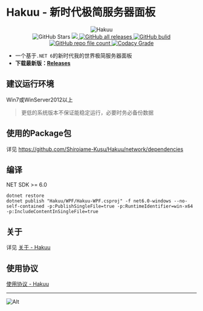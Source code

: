 # Hakuu - 新时代极简服务器面板

<p align="center">
    <img alt="Hakuu" src="https://socialify.git.ci/Shiroiame-Kusu/Hakuu/image?description=1&descriptionEditable=%E6%9E%81%E7%AE%80%E4%BD%86%E5%A4%9A%E5%8A%9F%E8%83%BD%E7%9A%84%E6%9C%8D%E5%8A%A1%E5%99%A8%E9%9D%A2%E6%9D%BF%E8%BD%AF%E4%BB%B6&font=KoHo&logo=https%3A%2F%2Fserein.cc%2Fimg%2Fserein.png&name=1&owner=1&pattern=Circuit%20Board#light">
    <br>
    <img alt="GitHub Stars" src="https://img.shields.io/github/stars/Shiroiame-Kusu/Hakuu?color=blue">
    <a href="https://github.com/Shiroiame-Kusu/Hakuu/releases/latest">
        <img src="https://img.shields.io/github/v/release/Shiroiame-Kusu/Hakuu?color=blue">
    </a>
    <a href="https://github.com/Shiroiame-Kusu/Hakuu/releases/latest">
        <img alt="GitHub all releases" src="https://img.shields.io/github/downloads/Shiroiame-Kusu/Hakuu/total?color=blue">
    </a>
    <a href="https://github.com/Shiroiame-Kusu/Hakuu/actions/workflows/Build.yml">
    <img alt="GitHub bulid" src="https://img.shields.io/github/actions/workflow/status/Shiroiame-Kusu/Hakuu/Build.yml?branch=main&color=blue">
    </a>
    <a href="https://github.com/Shiroiame-Kusu/Hakuu">
        <img alt="GitHub repo file count" src="https://img.shields.io/github/languages/code-size/Shiroiame-Kusu/Hakuu">
    </a>
    <a href="https://app.codacy.com/gh/Shiroiame-Kusu/Hakuu/">
        <img alt="Codacy Grade" src="https://img.shields.io/codacy/grade/982069cd172d4ef4a40aa4bce4977542?color=blue&logo=Codacy">
    </a>
</p>

- 一个基于`.NET 6`的新时代我的世界极简服务器面板
- **下载最新版：[Releases](https://github.com/Shiroiame-Kusu/Hakuu/releases/latest)**

## 建议运行环境

Win7或WinServer2012以上

> 更低的系统版本不保证能稳定运行，必要时务必备份数据

## 使用的Package包

详见 <https://github.com/Shiroiame-Kusu/Hakuu/network/dependencies>

## 编译

NET SDK >= 6.0

```
dotnet restore
dotnet publish "Hakuu/WPF/Hakuu-WPF.csproj" -f net6.0-windows --no-self-contained -p:PublishSingleFile=true -p:RuntimeIdentifier=win-x64 -p:IncludeContentInSingleFile=true
```

## 关于

详见 [关于 - Hakuu](https://Hakuu.cc/docs/more/about)

## 使用协议

[使用协议 - Hakuu](https://Hakuu.cc/docs/more/agreement)

---

![Alt](https://repobeats.axiom.co/api/embed/7a3460be03dc55945411aa4d390d740de9a146fe.svg "Repobeats analytics image")
